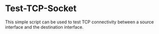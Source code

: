 # Test-TCP-Socket

This simple script can be used to test TCP connectivity between a source interface and the destination interface.

